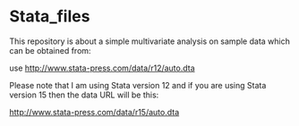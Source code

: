 # Stata_files

This repository is about a simple multivariate analysis on sample data which can be obtained from:

use http://www.stata-press.com/data/r12/auto.dta

Please note that I am using Stata version 12 and if you are using Stata version 15 then the data URL will be this:

http://www.stata-press.com/data/r15/auto.dta
